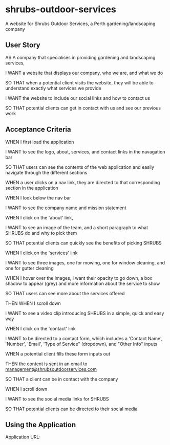 # shrubs-outdoor-services
A website for Shrubs Outdoor Services, a Perth gardening/landscaping company


## User Story

AS A company that specialises in providing gardening and landscaping services,

I WANT a website that displays our company, who we are, and what we do

SO THAT when a potential client visits the website, they will be able to understand exactly what services we provide 

I WANT the website to include our social links and how to contact us

SO THAT potential clients can get in contact with us and see our previous work


## Acceptance Criteria

WHEN I first load the application

I WANT to see the logo, about, services, and contact links in the navagation bar

SO THAT users can see the contents of the web application and easily navigate through the different sections

WHEN a user clicks on a nav link, they are directed to that corresponding section in the application

WHEN I look below the nav bar

I WANT to see the company name and mission statement

WHEN I click on the 'about' link, 

I WANT to see an image of the team, and a short paragraph to what SHRUBS do and why to pick them

SO THAT potential clients can quickly see the benefits of picking SHRUBS

WHEN I click on the 'services' link

I WANT to see three images, one for mowing, one for window cleaning, and one for gutter cleaning

WHEN I hover over the images, I want their opacity to go down, a box shadow to appear (grey) and more information about the service to show

SO THAT users can see more about the services offered

THEN WHEN I scroll down

I WANT to see a video clip introducing SHRUBS in a simple, quick and easy way

WHEN I click on the 'contact' link

I WANT to be directed to a contact form, which includes a 'Contact Name', 'Number', 'Email', 'Type of Service" (dropdown), and "Other Info" inputs

WHEN a potential client fills these form inputs out

THEN the content is sent in an email to management@shrubsoutdoorservices.com

SO THAT a client can be in contact with the company

WHEN I scroll down

I WANT to see the social media links for SHRUBS

SO THAT potential clients can be directed to their social media

## Using the Application

Application URL: 
